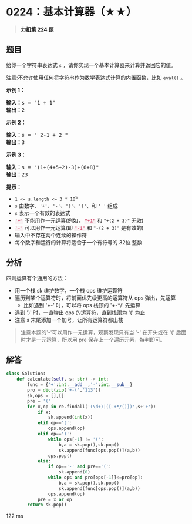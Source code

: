 # 0224：基本计算器（★★）


> <u>**[力扣第 224 题](https://leetcode.cn/problems/basic-calculator/)**</u>

## 题目

<p>给你一个字符串表达式 <code>s</code> ，请你实现一个基本计算器来计算并返回它的值。</p>

<p>注意:不允许使用任何将字符串作为数学表达式计算的内置函数，比如 <code>eval()</code> 。</p>



<p><strong>示例 1：</strong></p>

<pre>
<strong>输入：</strong>s = "1 + 1"
<strong>输出：</strong>2
</pre>

<p><strong>示例 2：</strong></p>

<pre>
<strong>输入：</strong>s = " 2-1 + 2 "
<strong>输出：</strong>3
</pre>

<p><strong>示例 3：</strong></p>

<pre>
<strong>输入：</strong>s = "(1+(4+5+2)-3)+(6+8)"
<strong>输出：</strong>23
</pre>



<p><strong>提示：</strong></p>

<ul>
<li><code>1 &lt;= s.length &lt;= 3 * 10<sup>5</sup></code></li>
<li><code>s</code> 由数字、<code>'+'</code>、<code>'-'</code>、<code>'('</code>、<code>')'</code>、和 <code>' '</code> 组成</li>
<li><code>s</code> 表示一个有效的表达式</li>
<li><font color="#c7254e"><font face="Menlo, Monaco, Consolas, Courier New, monospace"><span style="font-size:12.6px"><span style="background-color:#f9f2f4">'+'</span></span></font></font> 不能用作一元运算(例如， <font color="#c7254e"><font face="Menlo, Monaco, Consolas, Courier New, monospace"><span style="font-size:12.6px"><span style="background-color:#f9f2f4">"+1"</span></span></font></font> 和 <code>"+(2 + 3)"</code> 无效)</li>
<li><font color="#c7254e"><font face="Menlo, Monaco, Consolas, Courier New, monospace"><span style="font-size:12.6px"><span style="background-color:#f9f2f4">'-'</span></span></font></font> 可以用作一元运算(即 <font color="#c7254e"><font face="Menlo, Monaco, Consolas, Courier New, monospace"><span style="font-size:12.6px"><span style="background-color:#f9f2f4">"-1"</span></span></font></font> 和 <code>"-(2 + 3)"</code> 是有效的)</li>
<li>输入中不存在两个连续的操作符</li>
<li>每个数字和运行的计算将适合于一个有符号的 32位 整数</li>
</ul>


## 分析

四则运算有个通用的方法：
- 用一个栈 sk 维护数字，一个栈 ops 维护运算符
- 遍历到某个运算符时，将前面优先级更高的运算符从 ops 弹出，先运算
	- 比如遇到 '+-' 时，可以将 ops 栈顶的 '+-*/' 先运算
- 遇到 ')' 时，一直弹出 ops 的运算符，直到栈顶为 '(' 为止 
- 注意 s 末尾添加一个加号，让所有运算符都出栈

> 注意本题的'-'可以用作一元运算，观察发现只有当 '-' 在开头或在 '(' 后面时才是一元运算，所以用 pre 保存上一个遍历元素，特判即可。

## 解答

```python
class Solution:
    def calculate(self, s: str) -> int:
        func = {'+':int.__add__,'-':int.__sub__}
        pro = dict(zip('+-(','113'))
        sk,ops = [],[]
        pre = '('
        for x,op in re.findall('(\d+)|([-+*/()])',s+'+'):
            if x:
                sk.append(int(x))
            elif op=='(':
                ops.append(op)
            elif op==')':
                while ops[-1] != '(':
                    b,a = sk.pop(),sk.pop()
                    sk.append(func[ops.pop()](a,b))
                ops.pop()
            else:
                if op=='-' and pre=='(':
                    sk.append(0)
                while ops and pro[ops[-1]]<=pro[op]:
                    b,a = sk.pop(),sk.pop()
                    sk.append(func[ops.pop()](a,b))
                ops.append(op)
            pre = x or op
        return sk.pop()
```
122 ms
